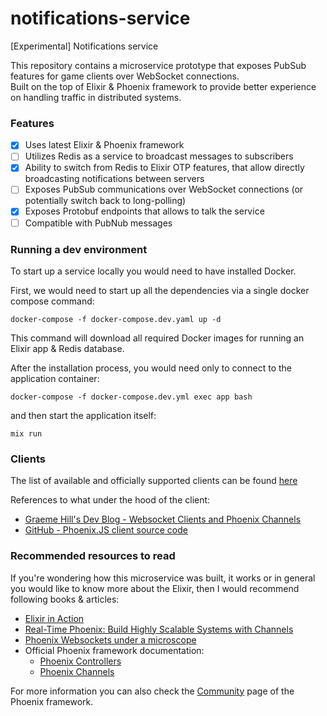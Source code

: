 # notifications-service
[Experimental] Notifications service

This repository contains a microservice prototype that exposes PubSub features for game clients over WebSocket connections.  
Built on the top of Elixir & Phoenix framework to provide better experience on handling traffic in distributed systems.

### Features
- [x] Uses latest Elixir & Phoenix framework
- [ ] Utilizes Redis as a service to broadcast messages to subscribers
- [x] Ability to switch from Redis to Elixir OTP features, that allow directly broadcasting notifications between servers
- [ ] Exposes PubSub communications over WebSocket connections (or potentially switch back to long-polling)
- [x] Exposes Protobuf endpoints that allows to talk the service
- [ ] Compatible with PubNub messages

### Running a dev environment
To start up a service locally you would need to have installed Docker. 

First, we would need to start up all the dependencies via a single docker compose command:
```
docker-compose -f docker-compose.dev.yaml up -d
```
This command will download all required Docker images for running an Elixir app & Redis database.

After the installation process, you would need only to connect to the application container:
```
docker-compose -f docker-compose.dev.yml exec app bash
```
and then start the application itself:
```
mix run
```

### Clients
The list of available and officially supported clients can be found [here](https://hexdocs.pm/phoenix/channels.html#client-libraries)

References to what under the hood of the client:
- [Graeme Hill's Dev Blog - Websocket Clients and Phoenix Channels](http://graemehill.ca/websocket-clients-and-phoenix-channels/)
- [GitHub - Phoenix.JS client source code](https://github.com/phoenixframework/phoenix/blob/v1.2/web/static/js/phoenix.js)

### Recommended resources to read
If you're wondering how this microservice was built, it works or in general you would like to know more about the Elixir, then I would recommend following books & articles:
- [Elixir in Action](https://www.manning.com/books/elixir-in-action-second-edition)
- [Real-Time Phoenix: Build Highly Scalable Systems with Channels](https://pragprog.com/titles/sbsockets/real-time-phoenix/) 
- [Phoenix Websockets under a microscope](https://zorbash.com/post/phoenix-websockets-under-a-microscope/)
- Official Phoenix framework documentation:
  - [Phoenix Controllers](https://hexdocs.pm/phoenix/controllers.html)
  - [Phoenix Channels](https://hexdocs.pm/phoenix/channels.html)

For more information you can also check the [Community](https://hexdocs.pm/phoenix/community.html) page of the Phoenix framework.